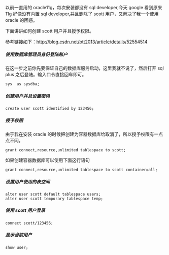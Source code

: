 以前一直用的 oracle11g，每次安装都没有 sql developer,今天 google 看到原来 11g 好像没有内置 sql developer,并且删除了 scott 用户，又解决了我一个使用 oracle 的困惑。

下面讲讲如何创建 scott 用户并且授予权限。

参考链接如下：http://blog.csdn.net/btt2013/article/details/52554514

##### 使用数据库管理员身份登陆账户
在这一步之前你先要保证自己的数据库服务启动，这里我就不说了，然后打开 sql plus 之后登陆。输入口令直接回车即可。
```
sys  as sysdba;
```
##### 创建用户并且设置密码
```
create user scott identified by 123456;
```
##### 授予权限
由于我在安装 oracle 的时候把创建为容器数据库给取消了，所以授予权限有一点点不同。
```
grant connect,resource,unlimited tablespace to scott;
```
如果创建容器数据库可以使用下面这行语句
```
grant connect,resource,unlimited tablespace to scott container=all;
```
##### 设置用户使用的表空间
```
alter user scott default tablespace users;
alter user scott temporary tablespace temp;
```
##### 使用 scott 用户登录
```
connect scott/123456;
```
##### 显示当前用户
```
show user;
```
